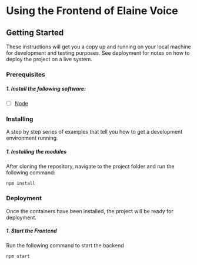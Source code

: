 # Using the Frontend of Elaine Voice

## Getting Started

These instructions will get you a copy up and running on your local machine for development and testing purposes. See deployment for notes on how to deploy the project on a live system.

### Prerequisites
##### 1. Install the following software:
- [ ] [Node](https://nodejs.org/en/)

### Installing
A step by step series of examples that tell you how to get a development environment running.

##### 1. Installing the modules
After cloning the repository, navigate to the project folder and run the following command: 
```console   
npm install
```

### Deployment
Once the containers have been installed, the project will be ready for deployment. 

##### 1. Start the Frontend
Run the following command to start the backend
```console   
npm start
```
